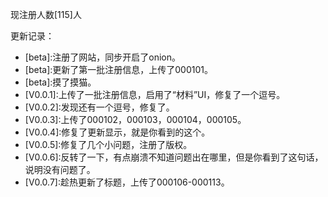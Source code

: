现注册人数\[115]人

更新记录：

* \[beta]:注册了网站，同步开启了onion。
* \[beta]:更新了第一批注册信息，上传了000101。
* \[beta]:摸了摸猫。
* \[V0.0.1]:上传了一批注册信息，启用了“材料”UI，修复了一个逗号。
* \[V0.0.2]:发现还有一个逗号，修复了。
* \[V0.0.3]:上传了000102，000103，000104，000105。
* \[V0.0.4]:修复了更新显示，就是你看到的这个。
* \[V0.0.5]:修复了几个小问题，注册了版权。
* \[V0.0.6]:反转了一下，有点崩溃不知道问题出在哪里，但是你看到了这句话，说明没有问题了。
* \[V0.0.7]:趁热更新了标题，上传了000106-000113。
